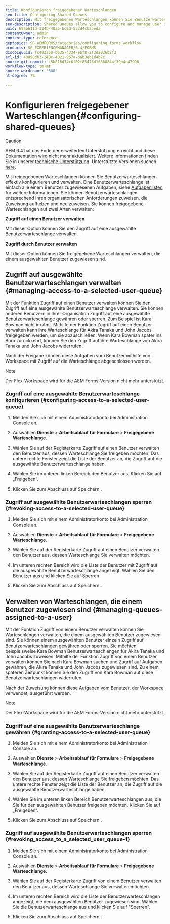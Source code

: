 ```yaml
---
title: Konfigurieren freigegebener Warteschlangen
seo-title: Configuring Shared Queues
description: Mit freigegebenen Warteschlangen können Sie Benutzerwarteschlangen effektiv konfigurieren und verwalten. Erfahren Sie, wie Sie freigegebene Warteschlangen konfigurieren.
seo-description: Shared Queues allow you to configure and manage user queues effectively. Learn how to configure shared queues.
uuid: 69ab611d-334b-40a5-bd2d-533d4cb25eda
contentOwner: admin
content-type: reference
geptopics: SG_AEMFORMS/categories/configuring_forms_workflow
products: SG_EXPERIENCEMANAGER/6.4/FORMS
discoiquuid: fc403a60-b635-4334-9bf8-2f3d2036b2f3
exl-id: 40890db3-240c-4021-967a-b6b3eb1d4b7c
source-git-commit: c5b816d74c6f02f85476d16868844f39b4c47996
workflow-type: tm+mt
source-wordcount: '688'
ht-degree: 7%

---
```


# Konfigurieren freigegebener Warteschlangen{#configuring-shared-queues}

>[!CAUTION]
>
>AEM 6.4 hat das Ende der erweiterten Unterstützung erreicht und diese Dokumentation wird nicht mehr aktualisiert. Weitere Informationen finden Sie in unserer [technische Unterstützung](https://helpx.adobe.com/de/support/programs/eol-matrix.html). Unterstützte Versionen suchen [here](https://experienceleague.adobe.com/docs/?lang=de).

Mit freigegebenen Warteschlangen können Sie Benutzerwarteschlangen effektiv konfigurieren und verwalten. Eine Benutzerwarteschlange ist einfach alle einem Benutzer zugewiesenen Aufgaben, siehe [Aufgabenlisten](https://help.adobe.com/de_DE/livecycle/11.0/WorkspaceHelp/WS92d06802c76abadb-2b6ab502126beb6ba2f-7ffc.2.html) für weitere Informationen. Sie können Benutzerwarteschlangen entsprechend Ihren organisatorischen Anforderungen zuweisen, die Zuweisung aufheben und neu zuweisen. Sie können freigegebene Warteschlangen auf zwei Arten verwalten:

**Zugriff auf einen Benutzer verwalten**

Mit dieser Option können Sie den Zugriff auf eine ausgewählte Benutzerwarteschlange verwalten.

**Zugriff durch Benutzer verwalten**

Mit dieser Option können Sie freigegebene Warteschlangen verwalten, die einem ausgewählten Benutzer zugewiesen sind.

## Zugriff auf ausgewählte Benutzerwarteschlangen verwalten {#managing-access-to-a-selected-user-queue}

Mit der Funktion Zugriff auf einen Benutzer verwalten können Sie den Zugriff auf eine ausgewählte Benutzerwarteschlange verwalten. Sie können anderen Benutzern in Ihrer Organisation Zugriff auf eine ausgewählte Benutzerwarteschlange gewähren oder sperren. Zum Beispiel ist Kara Bowman nicht im Amt. Mithilfe der Funktion Zugriff auf einen Benutzer verwalten kann ihre Warteschlange für Akira Tanaka und John Jacobs freigegeben werden, um sie abzuschließen. Wenn Kara Bowman später ins Büro zurückkehrt, können Sie den Zugriff auf ihre Warteschlange von Akira Tanaka und John Jacobs widerrufen.

Nach der Freigabe können diese Aufgaben vom Benutzer mithilfe von Workspace mit Zugriff auf die Warteschlange abgeschlossen werden.

>[!NOTE]
>
>Der Flex-Workspace wird für die AEM Forms-Version nicht mehr unterstützt.

### Zugriff auf eine ausgewählte Benutzerwarteschlange konfigurieren {#configuring-access-to-a-selected-user-queue}

1. Melden Sie sich mit einem Administratorkonto bei Administration Console an.
1. Auswählen **Dienste** > **Arbeitsablauf für Formulare** > **Freigegebene Warteschlange**.

1. Wählen Sie auf der Registerkarte Zugriff auf einen Benutzer verwalten den Benutzer aus, dessen Warteschlange Sie freigeben möchten. Das untere rechte Fenster zeigt die Liste der Benutzer an, die Zugriff auf die ausgewählte Benutzerwarteschlange haben.
1. Wählen Sie im unteren linken Bereich den Benutzer aus. Klicken Sie auf „Freigeben“.
1. Klicken Sie zum Abschluss auf Speichern .

### Zugriff auf ausgewählte Benutzerwarteschlangen sperren {#revoking-access-to-a-selected-user-queue}

1. Melden Sie sich mit einem Administratorkonto bei Administration Console an.
1. Auswählen **Dienste** > **Arbeitsablauf für Formulare** > **Freigegebene Warteschlange**.

1. Wählen Sie auf der Registerkarte Zugriff auf einen Benutzer verwalten den Benutzer aus, dessen Warteschlange Sie verwalten möchten.
1. Im unteren rechten Bereich wird die Liste der Benutzer mit Zugriff auf die ausgewählte Benutzerwarteschlange angezeigt. Wählen Sie den Benutzer aus und klicken Sie auf Sperren .
1. Klicken Sie zum Abschluss auf Speichern .

## Verwalten von Warteschlangen, die einem Benutzer zugewiesen sind {#managing-queues-assigned-to-a-user}

Mit der Funktion Zugriff von einem Benutzer verwalten können Sie Warteschlangen verwalten, die einem ausgewählten Benutzer zugewiesen sind. Sie können einem ausgewählten Benutzer einzeln Zugriff auf Benutzerwarteschlangen gewähren oder sperren. Sie möchten beispielsweise Kara Bowman Benutzerwarteschlangen für Akira Tanaka und John Jacobs zuweisen. Mithilfe der Funktion Zugriff von einem Benutzer verwalten können Sie nach Kara Bowman suchen und Zugriff auf Aufgaben gewähren, die Akira Tanaka und John Jacobs zugewiesen sind. Zu einem späteren Zeitpunkt können Sie den Zugriff von Kara Bowman auf diese Benutzerwarteschlangen widerrufen.

Nach der Zuweisung können diese Aufgaben vom Benutzer, der Workspace verwendet, ausgeführt werden.

>[!NOTE]
>
>Der Flex-Workspace wird für die AEM Forms-Version nicht mehr unterstützt.

### Zugriff auf eine ausgewählte Benutzerwarteschlange gewähren {#granting-access-to-a-selected-user-queue}

1. Melden Sie sich mit einem Administratorkonto bei Administration Console an.
1. Auswählen **Dienste** > **Arbeitsablauf für Formulare** > **Freigegebene Warteschlange**.

1. Wählen Sie auf der Registerkarte Zugriff auf einen Benutzer verwalten den Benutzer aus, dessen Warteschlange Sie freigeben möchten. Das untere rechte Fenster zeigt die Liste der Benutzer an, die Zugriff auf die ausgewählte Benutzerwarteschlange haben.
1. Wählen Sie im unteren linken Bereich Benutzerwarteschlangen aus, die Sie für den ausgewählten Benutzer freigeben möchten. Klicken Sie auf „Freigeben“.
1. Klicken Sie zum Abschluss auf Speichern .

### Zugriff auf ausgewählte Benutzerwarteschlangen sperren {#revoking_access_to_a_selected_user_queue-1}

1. Melden Sie sich mit einem Administratorkonto bei Administration Console an.
1. Auswählen **Dienste** > **Arbeitsablauf für Formulare** > **Freigegebene Warteschlange**.

1. Wählen Sie auf der Registerkarte Zugriff von einem Benutzer verwalten den Benutzer aus, dessen Warteschlange Sie verwalten möchten.
1. Im unteren rechten Bereich wird die Liste der Benutzerwarteschlangen angezeigt, die dem ausgewählten Benutzer zugewiesen sind. Wählen Sie die Benutzerwarteschlange aus und klicken Sie auf &quot;Sperren&quot;.
1. Klicken Sie zum Abschluss auf Speichern .

